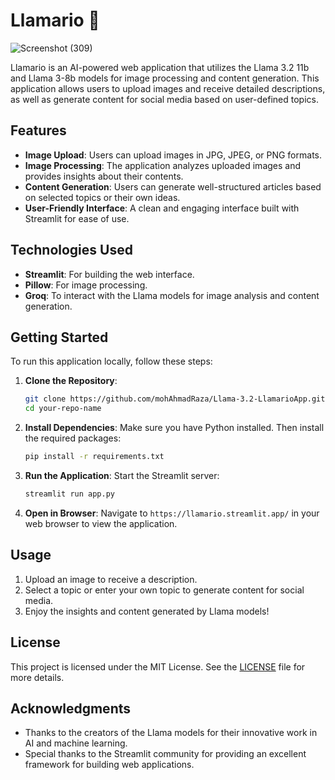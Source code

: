 # Llamario 🦙
![Screenshot (309)](https://github.com/user-attachments/assets/8251e266-dfb5-49b0-9865-7603bd72266d)

Llamario is an AI-powered web application that utilizes the Llama 3.2 11b and Llama 3-8b models for image processing and content generation. This application allows users to upload images and receive detailed descriptions, as well as generate content for social media based on user-defined topics.

## Features

- **Image Upload**: Users can upload images in JPG, JPEG, or PNG formats.
- **Image Processing**: The application analyzes uploaded images and provides insights about their contents.
- **Content Generation**: Users can generate well-structured articles based on selected topics or their own ideas.
- **User-Friendly Interface**: A clean and engaging interface built with Streamlit for ease of use.

## Technologies Used

- **Streamlit**: For building the web interface.
- **Pillow**: For image processing.
- **Groq**: To interact with the Llama models for image analysis and content generation.

## Getting Started

To run this application locally, follow these steps:

1. **Clone the Repository**:
   ```bash
   git clone https://github.com/mohAhmadRaza/Llama-3.2-LlamarioApp.git
   cd your-repo-name
   ```

2. **Install Dependencies**:
   Make sure you have Python installed. Then install the required packages:
   ```bash
   pip install -r requirements.txt
   ```

3. **Run the Application**:
   Start the Streamlit server:
   ```bash
   streamlit run app.py
   ```

4. **Open in Browser**:
   Navigate to `https://llamario.streamlit.app/` in your web browser to view the application.

## Usage

1. Upload an image to receive a description.
2. Select a topic or enter your own topic to generate content for social media.
3. Enjoy the insights and content generated by Llama models!

## License

This project is licensed under the MIT License. See the [LICENSE](LICENSE) file for more details.

## Acknowledgments

- Thanks to the creators of the Llama models for their innovative work in AI and machine learning.
- Special thanks to the Streamlit community for providing an excellent framework for building web applications.
